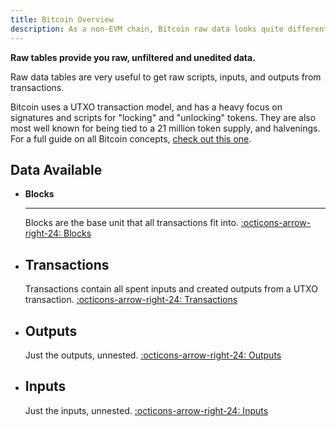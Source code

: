 ```yaml
---
title: Bitcoin Overview
description: As a non-EVM chain, Bitcoin raw data looks quite different from other chains. Learn more about Bitcoin's data in these pages.
---
```


**Raw tables provide you raw, unfiltered and unedited data.**

Raw data tables are very useful to get raw scripts, inputs, and outputs from transactions.

Bitcoin uses a UTXO transaction model, and has a heavy focus on signatures and scripts for "locking" and "unlocking" tokens. They are also most well known for being tied to a 21 million token supply, and halvenings. For a full guide on all Bitcoin concepts, [check out this one](https://web3datadegens.substack.com/p/how-to-analyze-bitcoin-data-with).

## Data Available

<div class="grid cards" markdown>

-   **Blocks**

    ---

    Blocks are the base unit that all transactions fit into.
    [:octicons-arrow-right-24: Blocks](blocks.md)

-   **Transactions**
    ---
    Transactions contain all spent inputs and created outputs from a UTXO transaction.
    [:octicons-arrow-right-24: Transactions](transactions.md)

-   **Outputs**
    ---
    Just the outputs, unnested.
    [:octicons-arrow-right-24: Outputs](outputs.md)

-   **Inputs**
    ---
    Just the inputs, unnested.
    [:octicons-arrow-right-24: Inputs](inputs.md)
</div>
